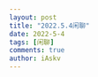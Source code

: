 ```yaml
--- 
layout: post 
title: "2022.5.4闲聊" 
date: 2022-5-4 
tags: [闲聊] 
comments: true 
author: iAskv
---
```

